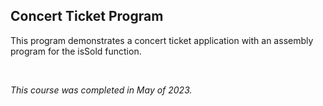 <h2>Concert Ticket Program</h2>
<p>This program demonstrates a concert ticket application with an assembly program for the isSold function.</p>
<br />
<p><em>This course was completed in May of 2023.</em></p>
